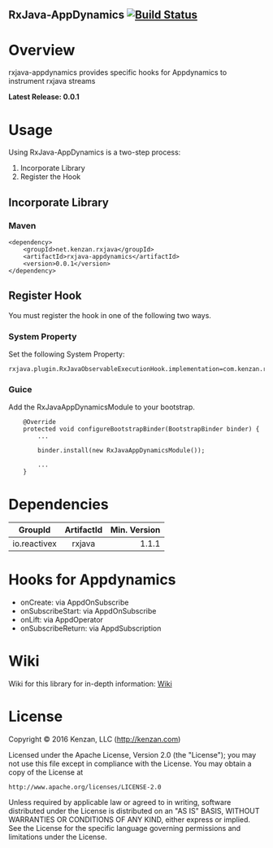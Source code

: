 ## RxJava-AppDynamics [![Build Status](https://travis-ci.org/kenzanlabs/rxjava-appdynamics.svg?branch=master)](https://travis-ci.org/kenzanlabs/rxjava-appdynamics)


# Overview
rxjava-appdynamics provides specific hooks for Appdynamics to instrument rxjava streams

**Latest Release: 0.0.1**

# Usage
Using RxJava-AppDynamics is a two-step process:

1. Incorporate Library
2. Register the Hook

## Incorporate Library

### Maven

```
<dependency>    
    <groupId>net.kenzan.rxjava</groupId>
    <artifactId>rxjava-appdynamics</artifactId>
    <version>0.0.1</version>
</dependency> 
```

## Register Hook
You must register the hook in one of the following two ways.

### System Property
Set the following System Property:

```
rxjava.plugin.RxJavaObservableExecutionHook.implementation=com.kenzan.rxjava.appdynamics.hook.ObservableExecutionHook
```

### Guice
Add the RxJavaAppDynamicsModule to your bootstrap.

```    
	@Override
	protected void configureBootstrapBinder(BootstrapBinder binder) {
		...
		
		binder.install(new RxJavaAppDynamicsModule());
		
		...	
	}
```

# Dependencies
| GroupId   | ArtifactId    | Min. Version |
| --------- |:-------------:| ------------:|
| io.reactivex |  rxjava   |  1.1.1  |

# Hooks for Appdynamics
- onCreate: via AppdOnSubscribe
- onSubscribeStart: via AppdOnSubscribe
- onLift: via AppdOperator
- onSubscribeReturn: via AppdSubscription

# Wiki
Wiki for this library for in-depth information: [Wiki](https://github.com/kenzanmedia/rxjava-appdynamics/wiki)

# License
Copyright © 2016 Kenzan, LLC (http://kenzan.com)

Licensed under the Apache License, Version 2.0 (the "License");
you may not use this file except in compliance with the License.
You may obtain a copy of the License at

    http://www.apache.org/licenses/LICENSE-2.0

Unless required by applicable law or agreed to in writing, software
distributed under the License is distributed on an "AS IS" BASIS,
WITHOUT WARRANTIES OR CONDITIONS OF ANY KIND, either express or implied.
See the License for the specific language governing permissions and
limitations under the License.